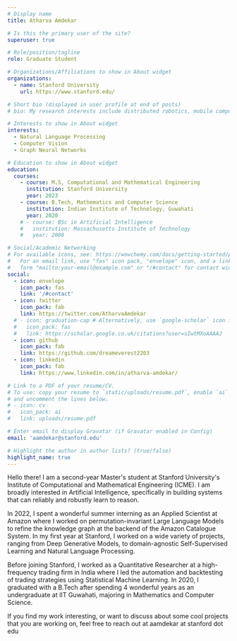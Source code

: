 ```yaml
---
# Display name
title: Atharva Amdekar

# Is this the primary user of the site?
superuser: true

# Role/position/tagline
role: Graduate Student

# Organizations/Affiliations to show in About widget
organizations:
  - name: Stanford University
    url: https://www.stanford.edu/

# Short bio (displayed in user profile at end of posts)
# bio: My research interests include distributed robotics, mobile computing and programmable matter.

# Interests to show in About widget
interests:
  - Natural Language Processing
  - Computer Vision
  - Graph Neural Networks

# Education to show in About widget
education:
  courses:
    - course: M.S, Computational and Mathematical Engineering
      institution: Stanford University
      year: 2023
    - course: B.Tech, Mathematics and Computer Science
      institution: Indian Institute of Technology, Guwahati
      year: 2020
    # - course: BSc in Artificial Intelligence
    #   institution: Massachusetts Institute of Technology
    #   year: 2008

# Social/Academic Networking
# For available icons, see: https://wowchemy.com/docs/getting-started/page-builder/#icons
#   For an email link, use "fas" icon pack, "envelope" icon, and a link in the
#   form "mailto:your-email@example.com" or "/#contact" for contact widget.
social:
  - icon: envelope
    icon_pack: fas
    link: '/#contact'
  - icon: twitter
    icon_pack: fab
    link: https://twitter.com/AtharvaAmdekar
  # - icon: graduation-cap # Alternatively, use `google-scholar` icon from `ai` icon pack
  #   icon_pack: fas
  #   link: https://scholar.google.co.uk/citations?user=sIwtMXoAAAAJ
  - icon: github
    icon_pack: fab
    link: https://github.com/dreameverest2203
  - icon: linkedin
    icon_pack: fab
    link: https://www.linkedin.com/in/atharva-amdekar/

# Link to a PDF of your resume/CV.
# To use: copy your resume to `static/uploads/resume.pdf`, enable `ai` icons in `params.toml`,
# and uncomment the lines below.
# - icon: cv
#   icon_pack: ai
#   link: uploads/resume.pdf

# Enter email to display Gravatar (if Gravatar enabled in Config)
email: 'aamdekar@stanford.edu'

# Highlight the author in author lists? (true/false)
highlight_name: true
---
```


Hello there! I am a second-year Master's student at Stanford University's Institute of Computational and Mathematical Engineering (ICME). I am broadly interested in Artificial Intelligence, specifically in building systems that can reliably and robustly learn to reason.

In 2022, I spent a wonderful summer interning as an Applied Scientist at Amazon where I worked on permutation-invariant Large Language Models to refine the knowledge graph at the backend of the Amazon Catalogue System. In my first year at Stanford, I worked on a wide variety of projects, ranging from Deep Generative Models, to domain-agnostic Self-Supervised Learning and Natural Language Processing.  

Before joining Stanford, I worked as a Quantitative Researcher at a high-frequency trading firm in India where I led the automation and backtesting of trading strategies using Statistical Machine Learning. In 2020, I graduated with a B.Tech after spending 4 wonderful years as an undergraduate at IIT Guwahati, majoring in Mathematics and Computer Science.

If you find my work interesting, or want to discuss about some cool projects that you are working on, feel free to reach out at aamdekar at stanford dot edu

<!-- {{< icon name="download" pack="fas" >}} Download my {{< staticref "uploads/resume.pdf" "newtab" >}}resumé{{< /staticref >}}. -->
